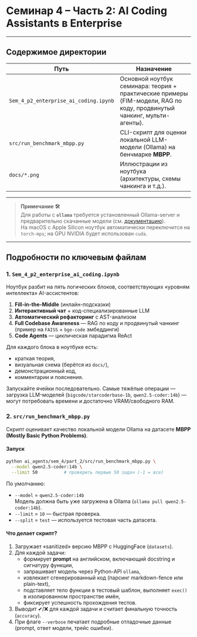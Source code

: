 # Семинар 4 – Часть 2: AI Coding Assistants в Enterprise


---

## Содержимое директории

| Путь | Назначение |
|------|------------|
| `Sem_4_p2_enterprise_ai_coding.ipynb` | Основной ноутбук семинара: теория + практические примеры (FIM-модели, RAG по коду, продвинутый чанкинг, мульти-агенты). |
| `src/run_benchmark_mbpp.py` | CLI-скрипт для оценки локальной LLM-модели (Ollama) на бенчмарке **MBPP**. |
| `docs/*.png` | Иллюстрации из ноутбука (архитектуры, схемы чанкинга и т.д.). |


---



> **Примечание 🛠️**  
> Для работы с **`ollama`** требуется установленный Ollama-server и предварительно скачанные модели (см. [документацию](https://github.com/ollama/ollama)).  
> На macOS с Apple Silicon ноутбук автоматически переключится на `torch-mps`; на GPU NVIDIA будет использован `cuda`.

---

## Подробности по ключевым файлам

### 1. `Sem_4_p2_enterprise_ai_coding.ipynb`

Ноутбук разбит на пять логических блоков, соответствующих «уровням интеллекта» AI-ассистентов:

1. **Fill-in-the-Middle** (инлайн-подсказки)
2. **Интерактивный чат** + код-специализированные LLM
3. **Автоматический рефакторинг** с AST-анализом
4. **Full Codebase Awareness** — RAG по коду и продвинутый чанкинг (пример на `FAISS` + `bge-code` эмбеддинги)
5. **Code Agents** — циклическая парадигма ReAct

Для каждого блока в ноутбуке есть:
* краткая теория,
* визуальная схема (берётся из `docs/`),
* демонстрационный код,
* комментарии и пояснения.

Запускайте ячейки последовательно. Самые тяжёлые операции — загрузка LLM-моделей (`bigcode/starcoderbase-1b`, `qwen2.5-coder:14b`) — могут потребовать времени и достаточно VRAM/свободного RAM.

### 2. `src/run_benchmark_mbpp.py`

Скрипт оценивает качество локальной модели Ollama на датасете **MBPP (Mostly Basic Python Problems)**.

#### Запуск

```bash
python ai_agents/sem_4/part_2/src/run_benchmark_mbpp.py \
  --model qwen2.5-coder:14b \
  --limit 50          # проверить первые 50 задач (-1 = все)
```

По умолчанию:
* `--model` = `qwen2.5-coder:14b`  
  Модель должна быть уже загружена в Ollama (`ollama pull qwen2.5-coder:14b`).
* `--limit` = `10` — быстрая проверка.
* `--split` = `test` — используется тестовая часть датасета.

#### Что делает скрипт?

1. Загружает «sanitized» версию MBPP с HuggingFace (`datasets`).
2. Для каждой задачи:
   * формирует **prompt** на английском, включающий docstring и сигнатуру функции,
   * запрашивает модель через Python-API `ollama`,
   * извлекает сгенерированный код (парсинг markdown-fence или plain-text),
   * подставляет тело функции в тестовый шаблон, выполняет `exec()` в изолированном пространстве имён,
   * фиксирует успешность прохождения тестов.
3. Выводит ✔/❌ для каждой задачи и считает финальную точность (`accuracy`).
4. При флаге `--verbose` печатает подробные отладочные данные (prompt, ответ модели, трейс ошибки).
